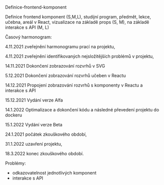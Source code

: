 Definice-frontend-komponent

Definice frontend komponent (S,M,L), studijní program, předmět, lekce, učebna, areál v React, vizualizace na základě props (S, M), na základě interakce s API (M, L)

Časový harmonogram:

4.11.2021 zveřejnění harmonogramu prací na projektu,

4.11.2021 zveřejnění identifikovaných nejsložitějších problémů v projektu,

14.11.2021 Dokončení zobrazování rozvrhů v SVG

5.12.2021 Dokončení zobrazování rozvrhů učeben v Reactu

14.12.2021 Propojení zobrazování rozvrhů s komponenty v Reactu a interakce s API

15.12.2021 Vydání verze Alfa

14.1.2022 Optimalizace a dokončení kódu a následné převedení projektu do dockeru

15.1.2022 Vydání verze Beta

24.1.2021 počátek zkouškového období,

31.1.2022 uzavření projektu,

18.3.2022 konec zkouškového období.

Problémy:
- odkazovatelnost jednotlivých komponent
- interakce s API


